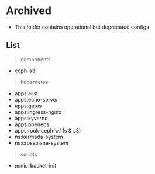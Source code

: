 # Archived

- This folder contains operational but deprecated configs

## List

> components

- ceph-s3

> kubernetes

- apps:alist
- apps:echo-server
- apps:gatus
- apps:ingress-nginx
- apps:kyverno
- apps:openebs
- apps:rook-ceph(w/ fs & s3)
- ns:karmada-system
- ns:crossplane-system

> scripts

- minio-bucket-init
